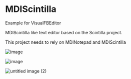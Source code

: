 # MDIScintilla
Example for VisualFBEditor

MDIScintilla like text editor based on the Scintilla project.

This project needs to rely on MDINotepad and MDIScintilla

![image](https://user-images.githubusercontent.com/35757455/194972207-efa98011-520c-4ab0-82c2-ae5020062164.png)

![image](https://github.com/chunmingwang/MDIScintilla/assets/35757455/71435032-85fa-48dc-ac3e-58e4784bd223)

![untitled image  (2)](https://user-images.githubusercontent.com/35757455/194972899-05a77682-e149-424d-860e-6ee15394e61c.gif)
